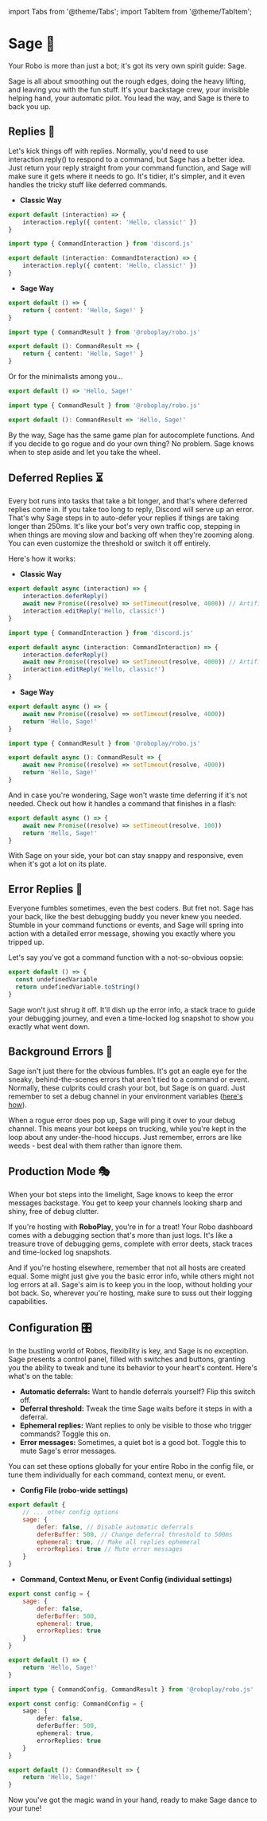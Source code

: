 import Tabs from '@theme/Tabs';
import TabItem from '@theme/TabItem';

# Sage 🔮

Your Robo is more than just a bot; it's got its very own spirit guide: Sage.

Sage is all about smoothing out the rough edges, doing the heavy lifting, and leaving you with the fun stuff. It's your backstage crew, your invisible helping hand, your automatic pilot. You lead the way, and Sage is there to back you up.

## Replies 📩

Let's kick things off with replies. Normally, you'd need to use interaction.reply() to respond to a command, but Sage has a better idea. Just return your reply straight from your command function, and Sage will make sure it gets where it needs to go. It's tidier, it's simpler, and it even handles the tricky stuff like deferred commands.

- **Classic Way**

<Tabs groupId="examples-script">
<TabItem value="js" label="Javascript">

```javascript showLineNumbers title="/src/commands/hello.js"
export default (interaction) => {
	interaction.reply({ content: 'Hello, classic!' })
}
```

</TabItem>
<TabItem value="ts" label="Typescript">

```typescript showLineNumbers title="/src/commands/hello.ts"
import type { CommandInteraction } from 'discord.js'

export default (interaction: CommandInteraction) => {
	interaction.reply({ content: 'Hello, classic!' })
}
```

</TabItem>
</Tabs>

- **Sage Way**

<Tabs groupId="examples-script">
<TabItem value="js" label="Javascript">

```javascript showLineNumbers title="/src/commands/hello.js"
export default () => {
	return { content: 'Hello, Sage!' }
}
```

</TabItem>
<TabItem value="ts" label="Typescript">

```typescript showLineNumbers title="/src/commands/hello.ts"
import type { CommandResult } from '@roboplay/robo.js'

export default (): CommandResult => {
	return { content: 'Hello, Sage!' }
}
```

</TabItem>
</Tabs>

Or for the minimalists among you...

<Tabs groupId="examples-script">
<TabItem value="js" label="Javascript">

```javascript showLineNumbers title="/src/commands/hello.js"
export default () => 'Hello, Sage!'
```

</TabItem>

<TabItem value="ts" label="Typescript">

```typescript showLineNumbers title="/src/commands/hello.ts"
import type { CommandResult } from '@roboplay/robo.js'

export default (): CommandResult => 'Hello, Sage!'
```

</TabItem>
</Tabs>

By the way, Sage has the same game plan for autocomplete functions. And if you decide to go rogue and do your own thing? No problem. Sage knows when to step aside and let you take the wheel.

## Deferred Replies ⏳

Every bot runs into tasks that take a bit longer, and that's where deferred replies come in. If you take too long to reply, Discord will serve up an error. That's why Sage steps in to auto-defer your replies if things are taking longer than 250ms. It's like your bot's very own traffic cop, stepping in when things are moving slow and backing off when they're zooming along. You can even customize the threshold or switch it off entirely.

Here's how it works:

- **Classic Way**

<Tabs groupId="examples-script">
<TabItem value="js" label="Javascript">

```javascript showLineNumbers title="/src/commands/hello.js"
export default async (interaction) => {
	interaction.deferReply()
	await new Promise((resolve) => setTimeout(resolve, 4000)) // Artificial delay
	interaction.editReply('Hello, classic!')
}
```

</TabItem>
<TabItem value="ts" label="Typescript">

```typescript showLineNumbers title="/src/commands/hello.ts"
import type { CommandInteraction } from 'discord.js'

export default async (interaction: CommandInteraction) => {
	interaction.deferReply()
	await new Promise((resolve) => setTimeout(resolve, 4000)) // Artificial delay
	interaction.editReply('Hello, classic!')
}
```

</TabItem>
</Tabs>

- **Sage Way**

<Tabs groupId="examples-script">
<TabItem value="js" label="Javascript">

```javascript showLineNumbers title="/src/commands/hello.js"
export default async () => {
	await new Promise((resolve) => setTimeout(resolve, 4000))
	return 'Hello, Sage!'
}
```

</TabItem>
<TabItem value="ts" label="Typescript">

```typescript showLineNumbers title="/src/commands/hello.ts"
import type { CommandResult } from '@roboplay/robo.js'

export default async (): CommandResult => {
	await new Promise((resolve) => setTimeout(resolve, 4000))
	return 'Hello, Sage!'
}
```

</TabItem>
</Tabs>

And in case you're wondering, Sage won't waste time deferring if it's not needed. Check out how it handles a command that finishes in a flash:

```javascript showLineNumbers title="/src/commands/hello.js"
export default async () => {
	await new Promise((resolve) => setTimeout(resolve, 100))
	return 'Hello, Sage!'
}
```

With Sage on your side, your bot can stay snappy and responsive, even when it's got a lot on its plate.

## Error Replies 🚨

Everyone fumbles sometimes, even the best coders. But fret not. Sage has your back, like the best debugging buddy you never knew you needed. Stumble in your command functions or events, and Sage will spring into action with a detailed error message, showing you exactly where you tripped up.

Let's say you've got a command function with a not-so-obvious oopsie:

```javascript showLineNumbers title="/src/commands/whoooops.js"
export default () => {
  const undefinedVariable
  return undefinedVariable.toString()
}
```

Sage won't just shrug it off. It'll dish up the error info, a stack trace to guide your debugging journey, and even a time-locked log snapshot to show you exactly what went down.

## Background Errors 🌌

Sage isn't just there for the obvious fumbles. It's got an eagle eye for the sneaky, behind-the-scenes errors that aren't tied to a command or event. Normally, these culprits could crash your bot, but Sage is on guard. Just remember to set a debug channel in your environment variables ([here's how](/docs/basics/secrets)).

When a rogue error does pop up, Sage will ping it over to your debug channel. This means your bot keeps on trucking, while you're kept in the loop about any under-the-hood hiccups. Just remember, errors are like weeds - best deal with them rather than ignore them.

## Production Mode 🎭

When your bot steps into the limelight, Sage knows to keep the error messages backstage. You get to keep your channels looking sharp and shiny, free of debug clutter.

If you're hosting with **RoboPlay**, you're in for a treat! Your Robo dashboard comes with a debugging section that's more than just logs. It's like a treasure trove of debugging gems, complete with error deets, stack traces and time-locked log snapshots.

And if you're hosting elsewhere, remember that not all hosts are created equal. Some might just give you the basic error info, while others might not log errors at all. Sage's aim is to keep you in the loop, without holding your bot back. So, wherever you're hosting, make sure to suss out their logging capabilities.

## Configuration 🎛️

In the bustling world of Robos, flexibility is key, and Sage is no exception. Sage presents a control panel, filled with switches and buttons, granting you the ability to tweak and tune its behavior to your heart's content. Here's what's on the table:

- **Automatic deferrals:** Want to handle deferrals yourself? Flip this switch off.
- **Deferral threshold:** Tweak the time Sage waits before it steps in with a deferral.
- **Ephemeral replies:** Want replies to only be visible to those who trigger commands? Toggle this on.
- **Error messages:** Sometimes, a quiet bot is a good bot. Toggle this to mute Sage's error messages.

You can set these options globally for your entire Robo in the config file, or tune them individually for each command, context menu, or event.

- **Config File (robo-wide settings)**

```javascript showLineNumbers title="/config/robo.mjs"
export default {
	// ... other config options
	sage: {
		defer: false, // Disable automatic deferrals
		deferBuffer: 500, // Change deferral threshold to 500ms
		ephemeral: true, // Make all replies ephemeral
		errorReplies: true // Mute error messages
	}
}
```

- **Command, Context Menu, or Event Config (individual settings)**

<Tabs groupId="examples-script">
<TabItem value="js" label="Javascript">

```javascript showLineNumbers title="/src/commands/hello.js" {2-7}
export const config = {
	sage: {
		defer: false,
		deferBuffer: 500,
		ephemeral: true,
		errorReplies: true
	}
}

export default () => {
	return 'Hello, Sage!'
}
```

</TabItem>
<TabItem value="ts" label="Typescript">

```typescript showLineNumbers title="/src/commands/hello.ts" {4-9}
import type { CommandConfig, CommandResult } from '@roboplay/robo.js'

export const config: CommandConfig = {
	sage: {
		defer: false,
		deferBuffer: 500,
		ephemeral: true,
		errorReplies: true
	}
}

export default (): CommandResult => {
	return 'Hello, Sage!'
}
```

</TabItem>
</Tabs>

Now you've got the magic wand in your hand, ready to make Sage dance to your tune!
